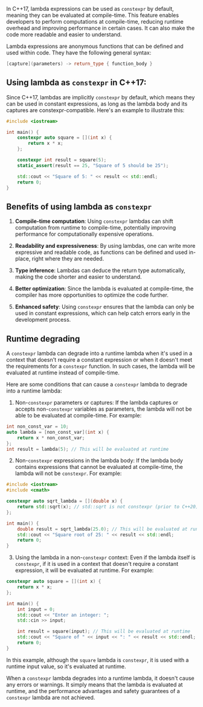 In C++17, lambda expressions can be used as `constexpr` by default, meaning they can be evaluated at compile-time. This feature enables developers to perform computations at compile-time, reducing runtime overhead and improving performance in certain cases. It can also make the code more readable and easier to understand.

Lambda expressions are anonymous functions that can be defined and used within code. They have the following general syntax:
```cpp
[capture](parameters) -> return_type { function_body }
```

## Using lambda as `constexpr` in C++17:

Since C++17, lambdas are implicitly `constexpr` by default, which means they can be used in constant expressions, as long as the lambda body and its captures are constexpr-compatible. Here's an example to illustrate this:

```cpp
#include <iostream>

int main() {
    constexpr auto square = [](int x) {
        return x * x;
    };

    constexpr int result = square(5);
    static_assert(result == 25, "Square of 5 should be 25");

    std::cout << "Square of 5: " << result << std::endl;
    return 0;
}
```

## Benefits of using lambda as `constexpr`

1. **Compile-time computation**: Using `constexpr` lambdas can shift computation from runtime to compile-time, potentially improving performance for computationally expensive operations.

2. **Readability and expressiveness**: By using lambdas, one can write more expressive and readable code, as functions can be defined and used in-place, right where they are needed.

3. **Type inference**: Lambdas can deduce the return type automatically, making the code shorter and easier to understand.

4. **Better optimization**: Since the lambda is evaluated at compile-time, the compiler has more opportunities to optimize the code further.

5. **Enhanced safety**: Using `constexpr` ensures that the lambda can only be used in constant expressions, which can help catch errors early in the development process.

## Runtime degrading

A `constexpr` lambda can degrade into a runtime lambda when it's used in a context that doesn't require a constant expression or when it doesn't meet the requirements for a `constexpr` function. In such cases, the lambda will be evaluated at runtime instead of compile-time.

Here are some conditions that can cause a `constexpr` lambda to degrade into a runtime lambda:

1. Non-`constexpr` parameters or captures: If the lambda captures or accepts non-`constexpr` variables as parameters, the lambda will not be able to be evaluated at compile-time. For example:

```cpp
int non_const_var = 10;
auto lambda = [non_const_var](int x) {
    return x * non_const_var;
};
int result = lambda(5); // This will be evaluated at runtime
```

2. Non-`constexpr` expressions in the lambda body: If the lambda body contains expressions that cannot be evaluated at compile-time, the lambda will not be `constexpr`. For example:

```cpp
#include <iostream>
#include <cmath>

constexpr auto sqrt_lambda = [](double x) {
    return std::sqrt(x); // std::sqrt is not constexpr (prior to C++20)
};

int main() {
    double result = sqrt_lambda(25.0); // This will be evaluated at runtime
    std::cout << "Square root of 25: " << result << std::endl;
    return 0;
}
```

3. Using the lambda in a non-`constexpr` context: Even if the lambda itself is `constexpr`, if it is used in a context that doesn't require a constant expression, it will be evaluated at runtime. For example:

```cpp
constexpr auto square = [](int x) {
    return x * x;
};

int main() {
    int input = 0;
    std::cout << "Enter an integer: ";
    std::cin >> input;

    int result = square(input); // This will be evaluated at runtime
    std::cout << "Square of " << input << ": " << result << std::endl;
    return 0;
}
```

In this example, although the `square` lambda is `constexpr`, it is used with a runtime input value, so it's evaluated at runtime.

When a `constexpr` lambda degrades into a runtime lambda, it doesn't cause any errors or warnings. It simply means that the lambda is evaluated at runtime, and the performance advantages and safety guarantees of a `constexpr` lambda are not achieved.